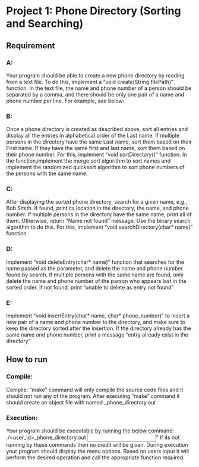 # Project 1: Phone Directory (Sorting and Searching)
## Requirement
### A:
Your program should be able to create a new phone directory by reading from a text file. To do this, implement a “void create(String filePath)” function. In the text file, the name and phone number of a person should be separated by a comma, and there should be only one pair of a name and phone number per line. For example, see below:

### B:
Once a phone directory is created as described above, sort all entries and display all the entries in alphabetical order of the Last name. If multiple persons in the directory have the same Last name, sort them based on their First name. If they have the same first and last name, sort them based on their phone number. For this, implement “void sortDirectory()” function. In the function,implement the merge sort algorithm to sort names and implement the randomized quicksort algorithm to sort phone numbers of the persons with the same name.

### C:
After displaying the sorted phone directory, search for a given name, e.g., Bob Smith. If found, print its location in the directory, the name, and phone number. If multiple persons in the directory have the same name, print all of them. Otherwise, return “Name not found” message. Use the binary search algorithm to do this. For this, implement “void searchDirectory(char* name)” function.

### D:
Implement “void deleteEntry(char* name)” function that searches for the name passed as the parameter, and delete the name and phone number found by search. If multiple persons with the same name are found, only delete the name and phone number of the parson who appears last in the sorted order. If not found, print “unable to delete as entry not found”

### E:
Implement “void insertEntry(char* name, char* phone_number)” to insert a new pair of a name and phone number to the directory, and make sure to keep the directory sorted after the insertion. If the directory already has the same name and phone number, print a message “entry already exist in the directory”

## How to run
### Compile:
Compile: “make” command will only compile the source code files and it should not run any of the program. After executing “make” command it should create an object file with named <userid>_phone_directory.out

### Execution: 
Your program should be executable by running the below command: ./<user_id>_phone_directory.out <input file name>”
If its not running by these commands then no credit will be given.
During execution your program should display the menu options.
Based on users input it will perform the desired operation and call the appropriate function required.
